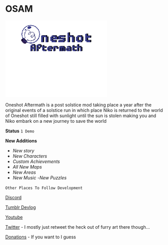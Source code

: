 # OSAM
![GitHub Logo](/Graphics/Pictures/TitleLogo.png)

Oneshot Aftermath is a post solstice mod taking place a year after the original events of a solstice run in which place Niko is returned to the world of Oneshot still filled with sunlight until the sun is stolen making you and Niko embark on a new journey to save the world


__Status__
`1 Demo`

__New Additions__

- *New story*
-  *New Characters* 
- *Custom Achievements*
- *All New Maps*
- *New Areas*
- *New Music*
-*New Puzzles*

`Other Places To Follow Development`


[Discord](https://discord.gg/Qh4uQKs)

[Tumblr Devlog](https://cryrocat.tumblr.com/)

[Youtube](https://www.youtube.com/channel/UCPFwqZO2XsdXtWPKQRxpW )

[Twitter](https://twitter.com/CatCryro) - I mostly just retweet the heck out of furry art there though...

[Donations](https://streamlabs.com/uknowdgaming) - If you want to I guess 

